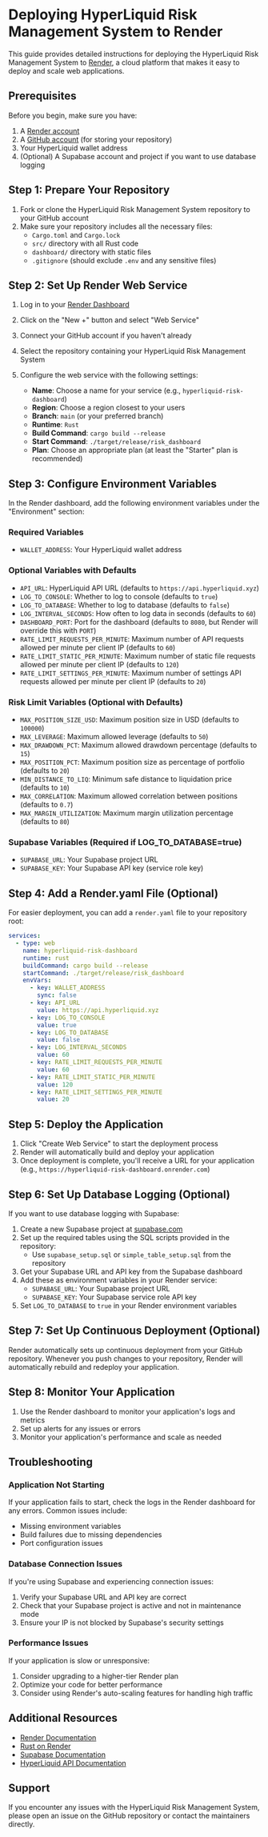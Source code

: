 # Deploying HyperLiquid Risk Management System to Render

This guide provides detailed instructions for deploying the HyperLiquid Risk Management System to [Render](https://render.com), a cloud platform that makes it easy to deploy and scale web applications.

## Prerequisites

Before you begin, make sure you have:

1. A [Render account](https://dashboard.render.com/register)
2. A [GitHub account](https://github.com/join) (for storing your repository)
3. Your HyperLiquid wallet address
4. (Optional) A Supabase account and project if you want to use database logging

## Step 1: Prepare Your Repository

1. Fork or clone the HyperLiquid Risk Management System repository to your GitHub account
2. Make sure your repository includes all the necessary files:
   - `Cargo.toml` and `Cargo.lock`
   - `src/` directory with all Rust code
   - `dashboard/` directory with static files
   - `.gitignore` (should exclude `.env` and any sensitive files)

## Step 2: Set Up Render Web Service

1. Log in to your [Render Dashboard](https://dashboard.render.com)
2. Click on the "New +" button and select "Web Service"
3. Connect your GitHub account if you haven't already
4. Select the repository containing your HyperLiquid Risk Management System
5. Configure the web service with the following settings:

   - **Name**: Choose a name for your service (e.g., `hyperliquid-risk-dashboard`)
   - **Region**: Choose a region closest to your users
   - **Branch**: `main` (or your preferred branch)
   - **Runtime**: `Rust`
   - **Build Command**: `cargo build --release`
   - **Start Command**: `./target/release/risk_dashboard`
   - **Plan**: Choose an appropriate plan (at least the "Starter" plan is recommended)

## Step 3: Configure Environment Variables

In the Render dashboard, add the following environment variables under the "Environment" section:

### Required Variables

- `WALLET_ADDRESS`: Your HyperLiquid wallet address

### Optional Variables with Defaults

- `API_URL`: HyperLiquid API URL (defaults to `https://api.hyperliquid.xyz`)
- `LOG_TO_CONSOLE`: Whether to log to console (defaults to `true`)
- `LOG_TO_DATABASE`: Whether to log to database (defaults to `false`)
- `LOG_INTERVAL_SECONDS`: How often to log data in seconds (defaults to `60`)
- `DASHBOARD_PORT`: Port for the dashboard (defaults to `8080`, but Render will override this with `PORT`)
- `RATE_LIMIT_REQUESTS_PER_MINUTE`: Maximum number of API requests allowed per minute per client IP (defaults to `60`)
- `RATE_LIMIT_STATIC_PER_MINUTE`: Maximum number of static file requests allowed per minute per client IP (defaults to `120`)
- `RATE_LIMIT_SETTINGS_PER_MINUTE`: Maximum number of settings API requests allowed per minute per client IP (defaults to `20`)

### Risk Limit Variables (Optional with Defaults)

- `MAX_POSITION_SIZE_USD`: Maximum position size in USD (defaults to `100000`)
- `MAX_LEVERAGE`: Maximum allowed leverage (defaults to `50`)
- `MAX_DRAWDOWN_PCT`: Maximum allowed drawdown percentage (defaults to `15`)
- `MAX_POSITION_PCT`: Maximum position size as percentage of portfolio (defaults to `20`)
- `MIN_DISTANCE_TO_LIQ`: Minimum safe distance to liquidation price (defaults to `10`)
- `MAX_CORRELATION`: Maximum allowed correlation between positions (defaults to `0.7`)
- `MAX_MARGIN_UTILIZATION`: Maximum margin utilization percentage (defaults to `80`)

### Supabase Variables (Required if LOG_TO_DATABASE=true)

- `SUPABASE_URL`: Your Supabase project URL
- `SUPABASE_KEY`: Your Supabase API key (service role key)

## Step 4: Add a Render.yaml File (Optional)

For easier deployment, you can add a `render.yaml` file to your repository root:

```yaml
services:
  - type: web
    name: hyperliquid-risk-dashboard
    runtime: rust
    buildCommand: cargo build --release
    startCommand: ./target/release/risk_dashboard
    envVars:
      - key: WALLET_ADDRESS
        sync: false
      - key: API_URL
        value: https://api.hyperliquid.xyz
      - key: LOG_TO_CONSOLE
        value: true
      - key: LOG_TO_DATABASE
        value: false
      - key: LOG_INTERVAL_SECONDS
        value: 60
      - key: RATE_LIMIT_REQUESTS_PER_MINUTE
        value: 60
      - key: RATE_LIMIT_STATIC_PER_MINUTE
        value: 120
      - key: RATE_LIMIT_SETTINGS_PER_MINUTE
        value: 20
```

## Step 5: Deploy the Application

1. Click "Create Web Service" to start the deployment process
2. Render will automatically build and deploy your application
3. Once deployment is complete, you'll receive a URL for your application (e.g., `https://hyperliquid-risk-dashboard.onrender.com`)

## Step 6: Set Up Database Logging (Optional)

If you want to use database logging with Supabase:

1. Create a new Supabase project at [supabase.com](https://supabase.com)
2. Set up the required tables using the SQL scripts provided in the repository:
   - Use `supabase_setup.sql` or `simple_table_setup.sql` from the repository
3. Get your Supabase URL and API key from the Supabase dashboard
4. Add these as environment variables in your Render service:
   - `SUPABASE_URL`: Your Supabase project URL
   - `SUPABASE_KEY`: Your Supabase service role API key
5. Set `LOG_TO_DATABASE` to `true` in your Render environment variables

## Step 7: Set Up Continuous Deployment (Optional)

Render automatically sets up continuous deployment from your GitHub repository. Whenever you push changes to your repository, Render will automatically rebuild and redeploy your application.

## Step 8: Monitor Your Application

1. Use the Render dashboard to monitor your application's logs and metrics
2. Set up alerts for any issues or errors
3. Monitor your application's performance and scale as needed

## Troubleshooting

### Application Not Starting

If your application fails to start, check the logs in the Render dashboard for any errors. Common issues include:

- Missing environment variables
- Build failures due to missing dependencies
- Port configuration issues

### Database Connection Issues

If you're using Supabase and experiencing connection issues:

1. Verify your Supabase URL and API key are correct
2. Check that your Supabase project is active and not in maintenance mode
3. Ensure your IP is not blocked by Supabase's security settings

### Performance Issues

If your application is slow or unresponsive:

1. Consider upgrading to a higher-tier Render plan
2. Optimize your code for better performance
3. Consider using Render's auto-scaling features for handling high traffic

## Additional Resources

- [Render Documentation](https://render.com/docs)
- [Rust on Render](https://render.com/docs/deploy-rust)
- [Supabase Documentation](https://supabase.com/docs)
- [HyperLiquid API Documentation](https://hyperliquid.xyz/docs)

## Support

If you encounter any issues with the HyperLiquid Risk Management System, please open an issue on the GitHub repository or contact the maintainers directly. 